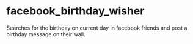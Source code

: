 # facebook_birthday_wisher
Searches for the birthday on current day in facebook friends and post a birthday message on their wall.

